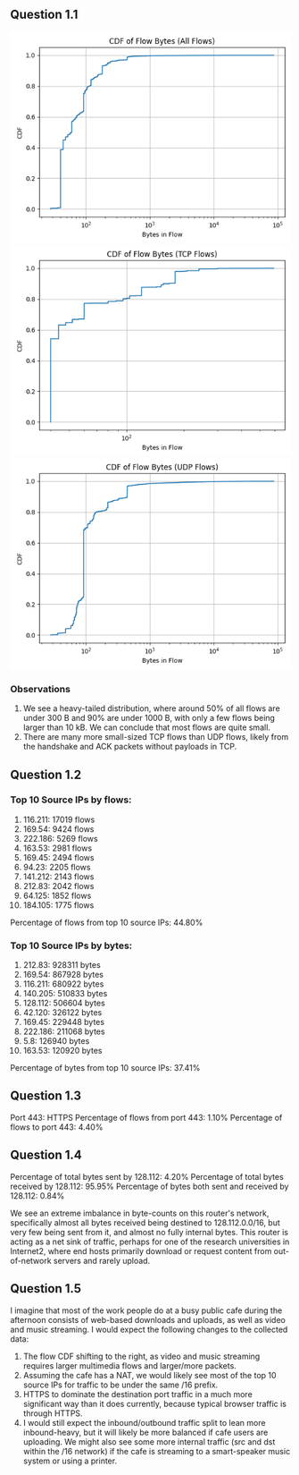 ## Question 1.1

![All flows CDF](1.1/Figure__.png)
![TCP flows CDF](1.1/Figure_1.png)
![UDP flows CDF](1.1/Figure_2.png)

### Observations
1. We see a heavy-tailed distribution, where around 50% of all flows are under 300 B and 90% are under 1000 B, with only a few flows being larger than 10 kB. We can conclude that most flows are quite small.
2. There are many more small-sized TCP flows than UDP flows, likely from the handshake and ACK packets without payloads in TCP.

## Question 1.2
### Top 10 Source IPs by flows:
1. 116.211: 17019 flows
2. 169.54: 9424 flows
3. 222.186: 5269 flows
4. 163.53: 2981 flows
5. 169.45: 2494 flows
6. 94.23: 2205 flows
7. 141.212: 2143 flows
8. 212.83: 2042 flows
9. 64.125: 1852 flows
10. 184.105: 1775 flows

Percentage of flows from top 10 source IPs: 44.80%

### Top 10 Source IPs by bytes:
1. 212.83: 928311 bytes
2. 169.54: 867928 bytes
3. 116.211: 680922 bytes
4. 140.205: 510833 bytes
5. 128.112: 506604 bytes
6. 42.120: 326122 bytes
7. 169.45: 229448 bytes
8. 222.186: 211068 bytes
9. 5.8: 126940 bytes
10. 163.53: 120920 bytes

Percentage of bytes from top 10 source IPs: 37.41%

## Question 1.3
Port 443: HTTPS
Percentage of flows from port 443: 1.10%
Percentage of flows to port 443: 4.40%

## Question 1.4
Percentage of total bytes sent by 128.112: 4.20%
Percentage of total bytes received by 128.112: 95.95%
Percentage of bytes both sent and received by 128.112: 0.84%

We see an extreme imbalance in byte-counts on this router's network, specifically almost all bytes received being destined to 128.112.0.0/16, but very few being sent from it, and almost no fully internal bytes. This router is acting as a net sink of traffic, perhaps for one of the research universities in Internet2, where end hosts primarily download or request content from out-of-network servers and rarely upload.

## Question 1.5
I imagine that most of the work people do at a busy public cafe during the afternoon consists of web-based downloads and uploads, as well as video and music streaming. I would expect the following changes to the collected data:
1. The flow CDF shifting to the right, as video and music streaming requires larger multimedia flows and larger/more packets.
2. Assuming the cafe has a NAT, we would likely see most of the top 10 source IPs for traffic to be under the same /16 prefix.
3. HTTPS to dominate the destination port traffic in a much more significant way than it does currently, because typical browser traffic is through HTTPS.
4. I would still expect the inbound/outbound traffic split to lean more inbound-heavy, but it will likely be more balanced if cafe users are uploading. We might also see some more internal traffic (src and dst within the /16 network) if the cafe is streaming to a smart-speaker music system or using a printer.